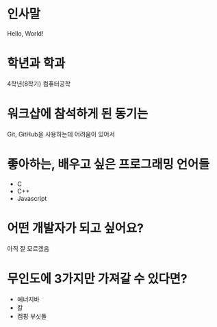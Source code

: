 # 인사말
Hello, World!
# 학년과 학과
4학년(8학기) 컴퓨터공학
# 워크샵에 참석하게 된 동기는
Git, GitHub을 사용하는데 어려움이 있어서
# 좋아하는, 배우고 싶은 프로그래밍 언어들
- C
- C++
- Javascript
# 어떤 개발자가 되고 싶어요?
아직 잘 모르겠음
# 무인도에 3가지만 가져갈 수 있다면?
- 에너지바
- 칼
- 캠핑 부싯돌